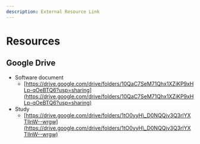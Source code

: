 ```yaml
---
description: External Resource Link
---
```


# Resources

## Google Drive

* Software document
  * [https://drive.google.com/drive/folders/10QaC7SeM71Qhx1XZiKP9xHLp-qOeBTQ6?usp=sharing](https://drive.google.com/drive/folders/10QaC7SeM71Qhx1XZiKP9xHLp-qOeBTQ6?usp=sharing)
* Study
  * [https://drive.google.com/drive/folders/1tO0yyH\_D0NQQjv3Q3rlYXTIlnW--wrgw](https://drive.google.com/drive/folders/1tO0yyH\_D0NQQjv3Q3rlYXTIlnW--wrgw)
